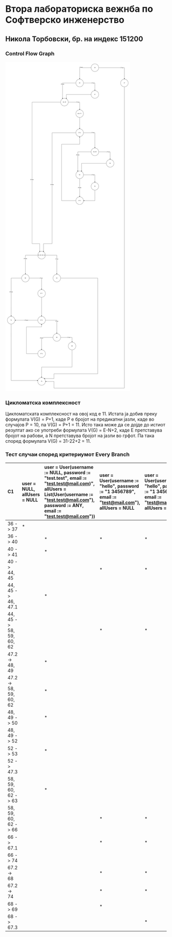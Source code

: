 # **Втора лабораториска вежнба по Софтверско инженерство**

## **Никола Торбовски, бр. на индекс 151200**

### **Control Flow Graph**

![Control Flow Diagram (CFG)](./Static/Control%20Flow%20Diagram%20(CFG).png)

### **Цикломатска комплексност**

Цикломатската комплексност на овој код е 11. Истата ја добив преку формулата V(G) = P+1, каде P е бројот на предикатни јазли, каде во случајов P = 10, па V(G) = P+1 = 11. Исто така може да се дојде до истиот резултат ако се употреби формулата V(G) = E-N+2, каде E претставува бројот на рабови, a N претставува бројот на јазли во грфот. Па така според формулата V(G) = 31-22+2 = 11.

### **Тест случаи според критериумот Every Branch**

|C1|user = NULL, allUsers = NULL|user = User(username := NULL, password := "test.test", email := "test.test@mail.com)", allUsers = List(User(username := "test.test@mail.com"), password := ANY, email := "test.test@mail.com"))|user = User(username := "hello", password := "1 3456789", email := "test@mail.com"), allUsers = NULL|user = User(username := "hello", password := "1 3456789", email := "test@mail.com"), allUsers = NULL|
|:----|:----|:----|:----|:----|
|36 -> 37|*| | | |
|36 -> 40| |*|*|*|
|40 -> 41| |*| | |
|40 -> 44, 45| | |*|*|
|44, 45 -> 46, 47.1| |*| | |
|44, 45 -> 58, 59, 60, 62| | |*|*|
|47.2 -> 48, 49| |*| | |
|47.2 -> 58, 59, 60, 62| |*| | |
|48, 49 -> 50| |*| | |
|48, 49 -> 52| | | | |
|52 -> 53| |*| | |
|52 -> 47.3| | | | |
|58, 59, 60, 62 -> 63| |*| | |
|58, 59, 60, 62 -> 66| | |*|*|
|66 -> 67.1| | |*|*|
|66 -> 74| | | | |
|67.2 -> 68| | |*|*|
|67.2 -> 74| | |*|*|
|68 -> 69| | |*| |
|68 -> 67.3| | | |*|
